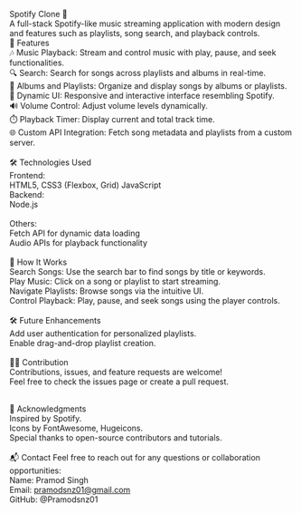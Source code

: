 Spotify Clone 🎵
<br>
A full-stack Spotify-like music streaming application with modern design and features such as playlists, song search, and playback controls.
<br>
🚀 Features<br>
🎶 Music Playback: Stream and control music with play, pause, and seek functionalities.<br>
🔍 Search: Search for songs across playlists and albums in real-time.<br>
📂 Albums and Playlists: Organize and display songs by albums or playlists.<br>
📜 Dynamic UI: Responsive and interactive interface resembling Spotify.<br>
🔊 Volume Control: Adjust volume levels dynamically.<br>
⏱️ Playback Timer: Display current and total track time.<br>
🌐 Custom API Integration: Fetch song metadata and playlists from a custom server. <br>
<br>
🛠️ Technologies Used <br>
Frontend:<br>
HTML5, CSS3 (Flexbox, Grid)
JavaScript <br> 
Backend:<br>
Node.js  
 <br>
Others:<br>
Fetch API for dynamic data loading<br>
Audio APIs for playback functionality <br>
<br>
🌟 How It Works<br>
Search Songs: Use the search bar to find songs by title or keywords.<br>
Play Music: Click on a song or playlist to start streaming.<br>
Navigate Playlists: Browse songs via the intuitive UI.<br>
Control Playback: Play, pause, and seek songs using the player controls.<br>
<br>
🛠️ Future Enhancements<br>
Add user authentication for personalized playlists.<br>
Enable drag-and-drop playlist creation. <br>
<br>
👩‍💻 Contribution<br>
Contributions, issues, and feature requests are welcome!<br>
Feel free to check the issues page or create a pull request.<br>
 <br>

🙌 Acknowledgments<br>
Inspired by Spotify.<br>
Icons by FontAwesome, Hugeicons.<br>
Special thanks to open-source contributors and tutorials.<br>
<br>
📬 Contact
Feel free to reach out for any questions or collaboration opportunities:<br>
Name: Pramod Singh<br>
Email: pramodsnz01@gmail.com<br>
GitHub: @Pramodsnz01 
